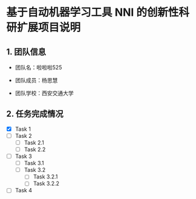 # 基于自动机器学习工具 NNI 的创新性科研扩展项目说明

## 1. 团队信息

+ 团队名：啦啦啦525

+ 团队成员：杨思慧

+ 团队学校：西安交通大学


## 2. 任务完成情况

- [x] Task 1
- [ ] Task 2
  - [ ] Task 2.1
  - [ ] Task 2.2
- [ ] Task 3
  - [ ] Task 3.1
  - [ ] Task 3.2
    - [ ] Task 3.2.1
    - [ ] Task 3.2.2
- [ ] Task 4
